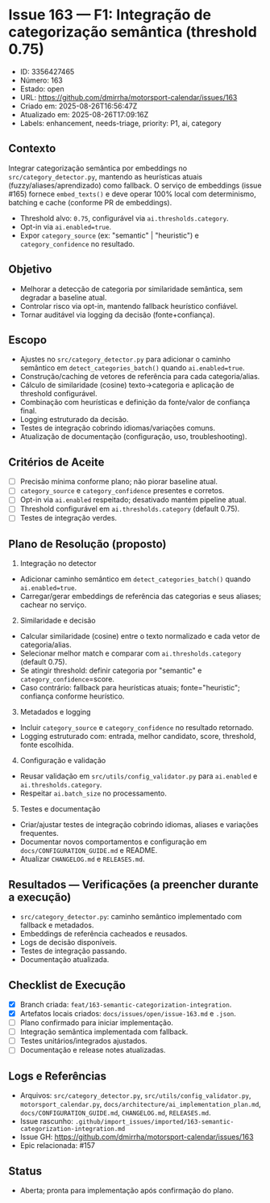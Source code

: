 # Issue 163 — F1: Integração de categorização semântica (threshold 0.75)

- ID: 3356427465
- Número: 163
- Estado: open
- URL: https://github.com/dmirrha/motorsport-calendar/issues/163
- Criado em: 2025-08-26T16:56:47Z
- Atualizado em: 2025-08-26T17:09:16Z
- Labels: enhancement, needs-triage, priority: P1, ai, category

## Contexto
Integrar categorização semântica por embeddings no `src/category_detector.py`, mantendo as heurísticas atuais (fuzzy/aliases/aprendizado) como fallback. O serviço de embeddings (issue #165) fornece `embed_texts()` e deve operar 100% local com determinismo, batching e cache (conforme PR de embeddings).

- Threshold alvo: `0.75`, configurável via `ai.thresholds.category`.
- Opt-in via `ai.enabled=true`.
- Expor `category_source` (ex: "semantic" | "heuristic") e `category_confidence` no resultado.

## Objetivo
- Melhorar a detecção de categoria por similaridade semântica, sem degradar a baseline atual.
- Controlar risco via opt-in, mantendo fallback heurístico confiável.
- Tornar auditável via logging da decisão (fonte+confiança).

## Escopo
- Ajustes no `src/category_detector.py` para adicionar o caminho semântico em `detect_categories_batch()` quando `ai.enabled=true`.
- Construção/caching de vetores de referência para cada categoria/alias.
- Cálculo de similaridade (cosine) texto→categoria e aplicação de threshold configurável.
- Combinação com heurísticas e definição da fonte/valor de confiança final.
- Logging estruturado da decisão.
- Testes de integração cobrindo idiomas/variações comuns.
- Atualização de documentação (configuração, uso, troubleshooting).

## Critérios de Aceite
- [ ] Precisão mínima conforme plano; não piorar baseline atual.
- [ ] `category_source` e `category_confidence` presentes e corretos.
- [ ] Opt-in via `ai.enabled` respeitado; desativado mantém pipeline atual.
- [ ] Threshold configurável em `ai.thresholds.category` (default 0.75).
- [ ] Testes de integração verdes.

## Plano de Resolução (proposto)
1) Integração no detector
- Adicionar caminho semântico em `detect_categories_batch()` quando `ai.enabled=true`.
- Carregar/gerar embeddings de referência das categorias e seus aliases; cachear no serviço.

2) Similaridade e decisão
- Calcular similaridade (cosine) entre o texto normalizado e cada vetor de categoria/alias.
- Selecionar melhor match e comparar com `ai.thresholds.category` (default 0.75).
- Se atingir threshold: definir categoria por "semantic" e `category_confidence`=score.
- Caso contrário: fallback para heurísticas atuais; fonte="heuristic"; confiança conforme heurístico.

3) Metadados e logging
- Incluir `category_source` e `category_confidence` no resultado retornado.
- Logging estruturado com: entrada, melhor candidato, score, threshold, fonte escolhida.

4) Configuração e validação
- Reusar validação em `src/utils/config_validator.py` para `ai.enabled` e `ai.thresholds.category`.
- Respeitar `ai.batch_size` no processamento.

5) Testes e documentação
- Criar/ajustar testes de integração cobrindo idiomas, aliases e variações frequentes.
- Documentar novos comportamentos e configuração em `docs/CONFIGURATION_GUIDE.md` e README.
- Atualizar `CHANGELOG.md` e `RELEASES.md`.

## Resultados — Verificações (a preencher durante a execução)
- `src/category_detector.py`: caminho semântico implementado com fallback e metadados.
- Embeddings de referência cacheados e reusados.
- Logs de decisão disponíveis.
- Testes de integração passando.
- Documentação atualizada.

## Checklist de Execução
- [x] Branch criada: `feat/163-semantic-categorization-integration`.
- [x] Artefatos locais criados: `docs/issues/open/issue-163.md` e `.json`.
- [ ] Plano confirmado para iniciar implementação.
- [ ] Integração semântica implementada com fallback.
- [ ] Testes unitários/integrados ajustados.
- [ ] Documentação e release notes atualizadas.

## Logs e Referências
- Arquivos: `src/category_detector.py`, `src/utils/config_validator.py`, `motorsport_calendar.py`, `docs/architecture/ai_implementation_plan.md`, `docs/CONFIGURATION_GUIDE.md`, `CHANGELOG.md`, `RELEASES.md`.
- Issue rascunho: `.github/import_issues/imported/163-semantic-categorization-integration.md`
- Issue GH: https://github.com/dmirrha/motorsport-calendar/issues/163
- Epic relacionada: #157

## Status
- Aberta; pronta para implementação após confirmação do plano.
